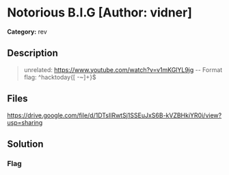 # Notorious B.I.G [Author: vidner]

**Category:** rev
## Description
>unrelated: https://www.youtube.com/watch?v=v1mKGlYL9jg
--
Format flag: ^hacktoday{[ -~]+}$

## Files

https://drive.google.com/file/d/1DTsIlRwtSj1SSEuJxS6B-kVZBHkiYR0i/view?usp=sharing

## Solution

### Flag

